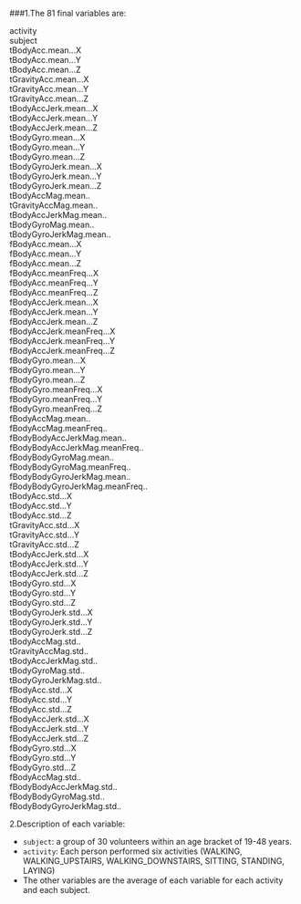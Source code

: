 ###1.The 81 final variables are:


activity  
subject  
tBodyAcc.mean...X  
tBodyAcc.mean...Y  
tBodyAcc.mean...Z  
tGravityAcc.mean...X  
tGravityAcc.mean...Y  
tGravityAcc.mean...Z  
tBodyAccJerk.mean...X  
tBodyAccJerk.mean...Y  
tBodyAccJerk.mean...Z  
tBodyGyro.mean...X  
tBodyGyro.mean...Y  
tBodyGyro.mean...Z  
tBodyGyroJerk.mean...X  
tBodyGyroJerk.mean...Y  
tBodyGyroJerk.mean...Z  
tBodyAccMag.mean..  
tGravityAccMag.mean..  
tBodyAccJerkMag.mean..  
tBodyGyroMag.mean..  
tBodyGyroJerkMag.mean..  
fBodyAcc.mean...X  
fBodyAcc.mean...Y  
fBodyAcc.mean...Z  
fBodyAcc.meanFreq...X  
fBodyAcc.meanFreq...Y  
fBodyAcc.meanFreq...Z  
fBodyAccJerk.mean...X  
fBodyAccJerk.mean...Y  
fBodyAccJerk.mean...Z  
fBodyAccJerk.meanFreq...X  
fBodyAccJerk.meanFreq...Y  
fBodyAccJerk.meanFreq...Z  
fBodyGyro.mean...X  
fBodyGyro.mean...Y  
fBodyGyro.mean...Z  
fBodyGyro.meanFreq...X  
fBodyGyro.meanFreq...Y  
fBodyGyro.meanFreq...Z  
fBodyAccMag.mean..  
fBodyAccMag.meanFreq..  
fBodyBodyAccJerkMag.mean..  
fBodyBodyAccJerkMag.meanFreq..  
fBodyBodyGyroMag.mean..  
fBodyBodyGyroMag.meanFreq..  
fBodyBodyGyroJerkMag.mean..  
fBodyBodyGyroJerkMag.meanFreq..  
tBodyAcc.std...X  
tBodyAcc.std...Y  
tBodyAcc.std...Z  
tGravityAcc.std...X  
tGravityAcc.std...Y  
tGravityAcc.std...Z  
tBodyAccJerk.std...X  
tBodyAccJerk.std...Y  
tBodyAccJerk.std...Z  
tBodyGyro.std...X  
tBodyGyro.std...Y  
tBodyGyro.std...Z  
tBodyGyroJerk.std...X  
tBodyGyroJerk.std...Y  
tBodyGyroJerk.std...Z  
tBodyAccMag.std..  
tGravityAccMag.std..  
tBodyAccJerkMag.std..  
tBodyGyroMag.std..  
tBodyGyroJerkMag.std..  
fBodyAcc.std...X  
fBodyAcc.std...Y  
fBodyAcc.std...Z  
fBodyAccJerk.std...X  
fBodyAccJerk.std...Y  
fBodyAccJerk.std...Z  
fBodyGyro.std...X  
fBodyGyro.std...Y  
fBodyGyro.std...Z  
fBodyAccMag.std..  
fBodyBodyAccJerkMag.std..  
fBodyBodyGyroMag.std..  
fBodyBodyGyroJerkMag.std..  

2.Description of each variable:

* `subject`: a group of 30 volunteers within an age bracket of 19-48 years.  
* `activity`: Each person performed six activities (WALKING, WALKING_UPSTAIRS, WALKING_DOWNSTAIRS, SITTING, STANDING, LAYING)
* The other variables are the average of each variable for each activity and each subject.
